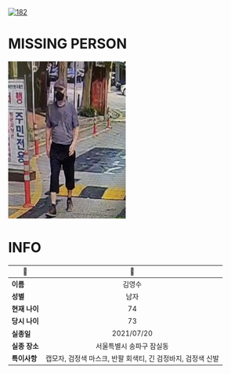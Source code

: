 [![182](https://img.shields.io/badge/%EC%8B%A4%EC%A2%85%EC%8B%A0%EA%B3%A0%EB%8A%94%20%EA%B5%AD%EB%B2%88%EC%97%86%EC%9D%B4-182-blue)](http://safe182.go.kr/index.do)

# MISSING PERSON

<img src="./missing_person.jpg">

# INFO

|🔑|💎|
|--|:--:|
|**이름**|김영수|
|**성별**|남자|
|**현재 나이**|74|
|**당시 나이**|73|
|**실종일**|2021/07/20|
|**실종 장소**|서울특별시 송파구 잠실동 |
|**특이사항**|캡모자, 검정색 마스크, 반팔 회색티, 긴 검정바지, 검정색 신발|
